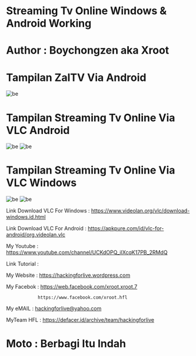 # Streaming Tv Online Windows & Android Working 

# Author : Boychongzen aka Xroot

# Tampilan ZalTV Via Android
![be](https://raw.githubusercontent.com/boychongzen18/IPTV-M3U-Playlist/master/zaltvandroid.jpg)
# Tampilan Streaming Tv Online Via VLC Android
![be](https://raw.githubusercontent.com/boychongzen18/IPTV-M3U-Playlist/master/andro.jpg)
![be](https://raw.githubusercontent.com/boychongzen18/IPTV-M3U-Playlist/master/andro1.jpg)
# Tampilan Streaming Tv Online Via VLC Windows 
![be](https://raw.githubusercontent.com/boychongzen18/IPTV-M3U-Playlist/master/list.jpg)
![be](https://raw.githubusercontent.com/boychongzen18/IPTV-M3U-Playlist/master/vlc.jpg)

Link Download VLC For Windows : https://www.videolan.org/vlc/download-windows.id.html

Link Download VLC For Android : https://apkpure.com/id/vlc-for-android/org.videolan.vlc

My Youtube    : https://www.youtube.com/channel/UCKdOPQ_iIXcqK17PB_2RMdQ

Link Tutorial : 

My Website    : https://hackingforlive.wordpress.com

My Facebok    : https://web.facebook.com/xroot.xroot.7

                https://www.facebook.com/xroot.hfl

My eMAIL      : hackingforlive@yahoo.com

MyTeam HFL    : https://defacer.id/archive/team/hackingforlive

# Moto : Berbagi Itu Indah
